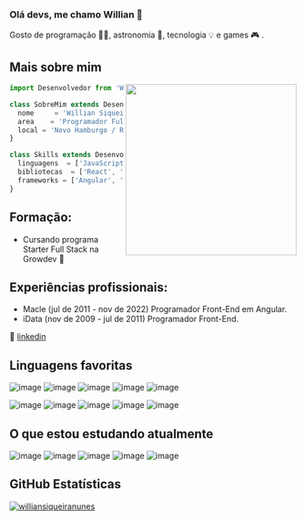 ### Olá devs, me chamo Willian 👋

Gosto de programação 👨‍💻, astronomia 🔭, tecnologia 💡 e games 🎮 .

## Mais sobre mim

<img align="right" width="300" src="https://i2.wp.com/allhtaccess.info/wp-content/uploads/2018/03/programming.gif?fit=1281%2C716&ssl=1" />

```js
import Desenvolvedor from 'Willian';

class SobreMim extends Desenvolvedor {
  nome     = 'Willian Siqueira Nunes';
  area    = 'Programador Full Stack';
  local = 'Novo Hamburgo / RS';
}

class Skills extends Desenvolvedor {
  linguagens  = ['JavaScript', 'Java'];
  bibliotecas  = ['React', 'BootStap'];
  frameworks = ['Angular', 'SpringBoot'];
}
```


## **Formação:** 
- Cursando programa Starter Full Stack na Growdev 🚀


## **Experiências profissionais:**
- Macle (jul de 2011 - nov de 2022) Programador Front-End em Angular.
- iData (nov de 2009 - jul de 2011) Programador Front-End.

[linkedin]: https://www.linkedin.com/in/willian-siqueira-nunes/
👔 [linkedin][linkedin]


## **Linguagens favoritas**
![image](https://img.shields.io/badge/HTML5-E34F26?style=for-the-badge&logo=html5&logoColor=white)
![image](https://img.shields.io/badge/CSS3-1572B6?style=for-the-badge&logo=css3&logoColor=white)
![image](https://img.shields.io/badge/JavaScript-F7DF1E?style=for-the-badge&logo=javascript&logoColor=black)
![image](https://img.shields.io/badge/TypeScript-007ACC?style=for-the-badge&logo=typescript&logoColor=white)
![image](https://img.shields.io/badge/Angular-DD0031?style=for-the-badge&logo=angular&logoColor=white)

![image](https://img.shields.io/badge/Node.js-43853D?style=for-the-badge&logo=node.js&logoColor=white)
![image](https://img.shields.io/badge/Java-ED8B00?style=for-the-badge&logo=java&logoColor=white)
![image](https://img.shields.io/badge/PostgreSQL-316192?style=for-the-badge&logo=postgresql&logoColor=white)
![image](https://img.shields.io/badge/Git-E34F26?style=for-the-badge&logo=git&logoColor=white)
![image](https://img.shields.io/badge/Docker-2496ED?style=for-the-badge&logo=docker&logoColor=white)


## **O que estou estudando atualmente**
![image](https://img.shields.io/badge/C%23-239120?style=for-the-badge&logo=c-sharp&logoColor=white)
![image](https://img.shields.io/badge/.NET-5C2D91?style=for-the-badge&logo=.net&logoColor=white)
![image](https://img.shields.io/badge/Rust-000000?style=for-the-badge&logo=rust&logoColor=white)
![image](https://img.shields.io/badge/React-20232A?style=for-the-badge&logo=react&logoColor=61DAFB)
![image](https://img.shields.io/badge/Nginx-009639?style=for-the-badge&logo=nginx&logoColor=white)


## **GitHub Estatísticas**
[![williansiqueiranunes](https://github-readme-stats.vercel.app/api/top-langs/?username=williansiqueiranunes&hide=html&layout=compact&theme=dracula)](https://github.com/williansiqueiranunes)




<!--
**williansiqueiranunes/williansiqueiranunes** is a ✨ _special_ ✨ repository because its `README.md` (this file) appears on your GitHub profile.

Here are some ideas to get you started:

- 🔭 I’m currently working on ...
- 🌱 I’m currently learning ...
- 👯 I’m looking to collaborate on ...
- 🤔 I’m looking for help with ...
- 💬 Ask me about ...
- 📫 How to reach me: ...
- 😄 Pronouns: ...
- ⚡ Fun fact: ...
-->

